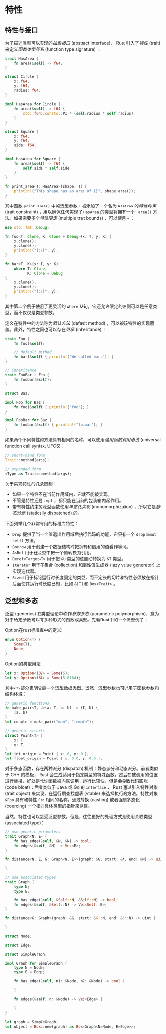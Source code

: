 # 特性

## 特性与接口

为了描述类型可以实现的*抽象接口* (abstract interface)， Rust 引入了*特性* (trait) 来定义*函数类型签名* (function type signature) ：

```rust
trait HasArea {
    fn area(&self) -> f64;
}

struct Circle {
    x: f64,
    y: f64,
    radius: f64,
}

impl HasArea for Circle {
    fn area(&self) -> f64 {
        std::f64::consts::PI * (self.radius * self.radius)
    }
}

struct Square {
    x: f64,
    y: f64,
    side: f64,
}

impl HasArea for Square {
    fn area(&self) -> f64 {
        self.side * self.side
    }
}

fn print_area<T: HasArea>(shape: T) {
    println!("This shape has an area of {}", shape.area());
}
```

其中函数 `print_area()` 中的泛型参数 `T` 被添加了一个名为 `HasArea` 的*特性约束* (trait constraint) ，用以确保任何实现了 `HasArea` 的类型将拥有一个 `.area()` 方法。如果需要多个*特性限定* (multiple trait bounds) ，可以使用 `+` ：

```rust
use std::fmt::Debug;

fn foo<T: Clone, K: Clone + Debug>(x: T, y: K) {
    x.clone();
    y.clone();
    println!("{:?}", y);
}

fn bar<T, K>(x: T, y: K)
    where T: Clone,
          K: Clone + Debug
{
    x.clone();
    y.clone();
    println!("{:?}", y);
}
```

其中第二个例子使用了更灵活的 `where` 从句，它还允许限定的左侧可以是任意类型，而不仅仅是类型参数。

定义在特性中的方法称为*默认方法* (default method) ，可以被该特性的实现覆盖。此外，特性之间也可以存在*继承* (inheritance) ：

```rust
trait Foo {
    fn foo(&self);

    // default method
    fn bar(&self) { println!("We called bar."); }
}

// inheritance
trait FooBar : Foo {
    fn foobar(&self);
}

struct Baz;

impl Foo for Baz {
    fn foo(&self) { println!("foo"); }
}

impl FooBar for Baz {
    fn foobar(&self) { println!("foobar"); }
}
```

如果两个不同特性的方法具有相同的名称，可以使用*通用函数调用语法* (universal function call syntax, UFCS)：

```rust
// short-hand form
Trait::method(args);

// expanded form
<Type as Trait>::method(args);
```

关于实现特性的几条限制：

* 如果一个特性不在当前作用域内，它就不能被实现。
* 不管是特性还是 `impl` ，都只能在当前的包装箱内起作用。
* 带有特性约束的泛型函数使用*单态化实现* (monomorphization) ，所以它是*静态分派* (statically dispatched) 的。

下面列举几个非常有用的标准库特性：

* `Drop` 提供了当一个值退出作用域后执行代码的功能，它只有一个 `drop(&mut self)` 方法。
* `Borrow` 用于创建一个数据结构时把拥有和借用的值看作等同。
* `AsRef` 用于在泛型中把一个值转换为引用。
* `Deref<Target=T>` 用于把 `&U` 类型的值自动转换为 `&T` 类型。
* `Iterator` 用于在集合 (collection) 和惰性值生成器 (lazy value generator) 上实现迭代器。
* `Sized` 用于标记运行时长度固定的类型，而不定长的切片和特性必须放在指针后面使其运行时长度已知，比如 `&[T]` 和 `Box<Trait>` 。

## 泛型和多态

泛型 (generics) 在类型理论中称作*参数多态* (parametric polymorphism)，意为对于给定参数可以有多种形式的函数或类型。先看Rust中的一个泛型例子：

Option在rust标准库中的定义:

```rust
enum Option<T> {
    Some(T),
    None,
}
```

Option的典型用法:

```rust
let x: Option<i32> = Some(5);
let y: Option<f64> = Some(5.0f64);
```

其中`<T>`部分表明它是一个泛型数据类型。当然，泛型参数也可以用于函数参数和结构体域：

```rust
// generic functions
fn make_pair<T, U>(a: T, b: U) -> (T, U) {
    (a, b)
}
let couple = make_pair("man", "female");

// generic structs
struct Point<T> {
    x: T,
    y: T,
}
let int_origin = Point { x: 0, y: 0 };
let float_origin = Point { x: 0.0, y: 0.0 };
```

对于多态函数，存在两种派分 (dispatch) 机制：静态派分和动态派分。前者类似于 C++ 的模板， Rust 会生成适用于指定类型的特殊函数，然后在被调用的位置进行替换，好处是允许函数被内联调用，运行比较快，但是会导致代码膨胀 (code bloat)；后者类似于 Java 或 Go 的 `interface` ， Rust 通过引入特性对象 (trait object) 来实现，在运行期查找虚表 (vtable) 来选择执行的方法。特性对象 `&Foo` 具有和特性 `Foo` 相同的名称，通过转换 (casting) 或者强制多态化 (coercing) 一个指向具体类型的指针来创建。

当然，特性也可以接受泛型参数。但是，往往更好的处理方式是使用关联类型 (associated type)：

```rust
// use generic parameters
trait Graph<N, E> {
    fn has_edge(&self, &N, &N) -> bool;
    fn edges(&self, &N) -> Vec<E>;
}

fn distance<N, E, G: Graph<N, E>>(graph: &G, start: &N, end: &N) -> u32 {

}

// use associated types
trait Graph {
    type N;
    type E;

    fn has_edge(&self, &Self::N, &Self::N) -> bool;
    fn edges(&self, &Self::N) -> Vec<Self::E>;
}

fn distance<G: Graph>(graph: &G, start: &G::N, end: &G::N) -> uint {

}

struct Node;

struct Edge;

struct SimpleGraph;

impl Graph for SimpleGraph {
    type N = Node;
    type E = Edge;

    fn has_edge(&self, n1: &Node, n2: &Node) -> bool {

    }

    fn edges(&self, n: &Node) -> Vec<Edge> {

    }
}

let graph = SimpleGraph;
let object = Box::new(graph) as Box<Graph<N=Node, E=Edge>>;

```
